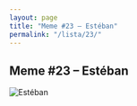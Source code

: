 ```yaml
---
layout: page
title: "Meme #23 – Estéban"
permalink: "/lista/23/"
---
```


## Meme #23 – Estéban

![Estéban](https://i.chzbgr.com/full/10441186304/hEE9DF571/estéban)


